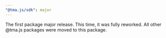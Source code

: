 ```yaml
---
"@tma.js/sdk": major
---
```


The first package major release. This time, it was fully reworked. All other @tma.js packages were moved to this package.
